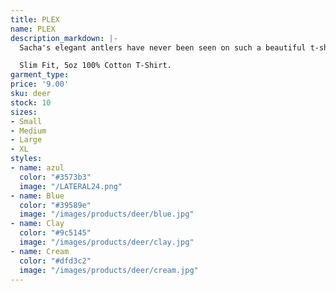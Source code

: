 ```yaml
---
title: PLEX
name: PLEX
description_markdown: |-
  Sacha's elegant antlers have never been seen on such a beautiful t-shirt. Wear this majestic beast and feel all your problems float away.

  Slim Fit, 5oz 100% Cotton T-Shirt.
garment_type: 
price: '9.00'
sku: deer
stock: 10
sizes:
- Small
- Medium
- Large
- XL
styles:
- name: azul
  color: "#3573b3"
  image: "/LATERAL24.png"
- name: Blue
  color: "#39589e"
  image: "/images/products/deer/blue.jpg"
- name: Clay
  color: "#9c5145"
  image: "/images/products/deer/clay.jpg"
- name: Cream
  color: "#dfd3c2"
  image: "/images/products/deer/cream.jpg"
---
```


